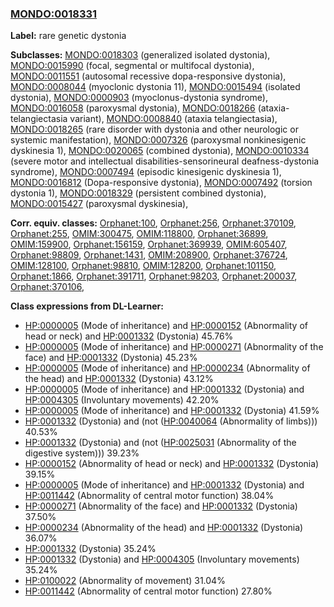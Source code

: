 
### [MONDO:0018331](http://purl.obolibrary.org/obo/MONDO_0018331)
**Label:** rare genetic dystonia

**Subclasses:** [MONDO:0018303](http://purl.obolibrary.org/obo/MONDO_0018303) (generalized isolated dystonia), [MONDO:0015990](http://purl.obolibrary.org/obo/MONDO_0015990) (focal, segmental or multifocal dystonia), [MONDO:0011551](http://purl.obolibrary.org/obo/MONDO_0011551) (autosomal recessive dopa-responsive dystonia), [MONDO:0008044](http://purl.obolibrary.org/obo/MONDO_0008044) (myoclonic dystonia 11), [MONDO:0015494](http://purl.obolibrary.org/obo/MONDO_0015494) (isolated dystonia), [MONDO:0000903](http://purl.obolibrary.org/obo/MONDO_0000903) (myoclonus-dystonia syndrome), [MONDO:0016058](http://purl.obolibrary.org/obo/MONDO_0016058) (paroxysmal dystonia), [MONDO:0018266](http://purl.obolibrary.org/obo/MONDO_0018266) (ataxia-telangiectasia variant), [MONDO:0008840](http://purl.obolibrary.org/obo/MONDO_0008840) (ataxia telangiectasia), [MONDO:0018265](http://purl.obolibrary.org/obo/MONDO_0018265) (rare disorder with dystonia and other neurologic or systemic manifestation), [MONDO:0007326](http://purl.obolibrary.org/obo/MONDO_0007326) (paroxysmal nonkinesigenic dyskinesia 1), [MONDO:0020065](http://purl.obolibrary.org/obo/MONDO_0020065) (combined dystonia), [MONDO:0010334](http://purl.obolibrary.org/obo/MONDO_0010334) (severe motor and intellectual disabilities-sensorineural deafness-dystonia syndrome), [MONDO:0007494](http://purl.obolibrary.org/obo/MONDO_0007494) (episodic kinesigenic dyskinesia 1), [MONDO:0016812](http://purl.obolibrary.org/obo/MONDO_0016812) (Dopa-responsive dystonia), [MONDO:0007492](http://purl.obolibrary.org/obo/MONDO_0007492) (torsion dystonia 1), [MONDO:0018329](http://purl.obolibrary.org/obo/MONDO_0018329) (persistent combined dystonia), [MONDO:0015427](http://purl.obolibrary.org/obo/MONDO_0015427) (paroxysmal dyskinesia), 

**Corr. equiv. classes:** [Orphanet:100](http://www.orpha.net/ORDO/Orphanet_100), [Orphanet:256](http://www.orpha.net/ORDO/Orphanet_256), [Orphanet:370109](http://www.orpha.net/ORDO/Orphanet_370109), [Orphanet:255](http://www.orpha.net/ORDO/Orphanet_255), [OMIM:300475](http://purl.obolibrary.org/obo/OMIM_300475), [OMIM:118800](http://purl.obolibrary.org/obo/OMIM_118800), [Orphanet:36899](http://www.orpha.net/ORDO/Orphanet_36899), [OMIM:159900](http://purl.obolibrary.org/obo/OMIM_159900), [Orphanet:156159](http://www.orpha.net/ORDO/Orphanet_156159), [Orphanet:369939](http://www.orpha.net/ORDO/Orphanet_369939), [OMIM:605407](http://purl.obolibrary.org/obo/OMIM_605407), [Orphanet:98809](http://www.orpha.net/ORDO/Orphanet_98809), [Orphanet:1431](http://www.orpha.net/ORDO/Orphanet_1431), [OMIM:208900](http://purl.obolibrary.org/obo/OMIM_208900), [Orphanet:376724](http://www.orpha.net/ORDO/Orphanet_376724), [OMIM:128100](http://purl.obolibrary.org/obo/OMIM_128100), [Orphanet:98810](http://www.orpha.net/ORDO/Orphanet_98810), [OMIM:128200](http://purl.obolibrary.org/obo/OMIM_128200), [Orphanet:101150](http://www.orpha.net/ORDO/Orphanet_101150), [Orphanet:1866](http://www.orpha.net/ORDO/Orphanet_1866), [Orphanet:391711](http://www.orpha.net/ORDO/Orphanet_391711), [Orphanet:98203](http://www.orpha.net/ORDO/Orphanet_98203), [Orphanet:200037](http://www.orpha.net/ORDO/Orphanet_200037), [Orphanet:370106](http://www.orpha.net/ORDO/Orphanet_370106), 

**Class expressions from DL-Learner:**

- [HP:0000005](http://purl.obolibrary.org/obo/HP_0000005) (Mode of inheritance) and [HP:0000152](http://purl.obolibrary.org/obo/HP_0000152) (Abnormality of head or neck) and [HP:0001332](http://purl.obolibrary.org/obo/HP_0001332) (Dystonia) 45.76%
- [HP:0000005](http://purl.obolibrary.org/obo/HP_0000005) (Mode of inheritance) and [HP:0000271](http://purl.obolibrary.org/obo/HP_0000271) (Abnormality of the face) and [HP:0001332](http://purl.obolibrary.org/obo/HP_0001332) (Dystonia) 45.23%
- [HP:0000005](http://purl.obolibrary.org/obo/HP_0000005) (Mode of inheritance) and [HP:0000234](http://purl.obolibrary.org/obo/HP_0000234) (Abnormality of the head) and [HP:0001332](http://purl.obolibrary.org/obo/HP_0001332) (Dystonia) 43.12%
- [HP:0000005](http://purl.obolibrary.org/obo/HP_0000005) (Mode of inheritance) and [HP:0001332](http://purl.obolibrary.org/obo/HP_0001332) (Dystonia) and [HP:0004305](http://purl.obolibrary.org/obo/HP_0004305) (Involuntary movements) 42.20%
- [HP:0000005](http://purl.obolibrary.org/obo/HP_0000005) (Mode of inheritance) and [HP:0001332](http://purl.obolibrary.org/obo/HP_0001332) (Dystonia) 41.59%
- [HP:0001332](http://purl.obolibrary.org/obo/HP_0001332) (Dystonia) and (not ([HP:0040064](http://purl.obolibrary.org/obo/HP_0040064) (Abnormality of limbs))) 40.53%
- [HP:0001332](http://purl.obolibrary.org/obo/HP_0001332) (Dystonia) and (not ([HP:0025031](http://purl.obolibrary.org/obo/HP_0025031) (Abnormality of the digestive system))) 39.23%
- [HP:0000152](http://purl.obolibrary.org/obo/HP_0000152) (Abnormality of head or neck) and [HP:0001332](http://purl.obolibrary.org/obo/HP_0001332) (Dystonia) 39.15%
- [HP:0000005](http://purl.obolibrary.org/obo/HP_0000005) (Mode of inheritance) and [HP:0001332](http://purl.obolibrary.org/obo/HP_0001332) (Dystonia) and [HP:0011442](http://purl.obolibrary.org/obo/HP_0011442) (Abnormality of central motor function) 38.04%
- [HP:0000271](http://purl.obolibrary.org/obo/HP_0000271) (Abnormality of the face) and [HP:0001332](http://purl.obolibrary.org/obo/HP_0001332) (Dystonia) 37.50%
- [HP:0000234](http://purl.obolibrary.org/obo/HP_0000234) (Abnormality of the head) and [HP:0001332](http://purl.obolibrary.org/obo/HP_0001332) (Dystonia) 36.07%
- [HP:0001332](http://purl.obolibrary.org/obo/HP_0001332) (Dystonia) 35.24%
- [HP:0001332](http://purl.obolibrary.org/obo/HP_0001332) (Dystonia) and [HP:0004305](http://purl.obolibrary.org/obo/HP_0004305) (Involuntary movements) 35.24%
- [HP:0100022](http://purl.obolibrary.org/obo/HP_0100022) (Abnormality of movement) 31.04%
- [HP:0011442](http://purl.obolibrary.org/obo/HP_0011442) (Abnormality of central motor function) 27.80%


